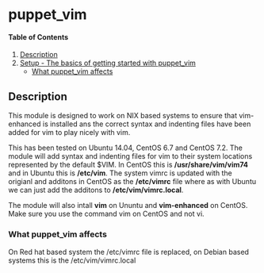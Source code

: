 # puppet_vim

#### Table of Contents

1. [Description](#description)
1. [Setup - The basics of getting started with puppet_vim](#setup)
    * [What puppet_vim affects](#what-puppet_vim-affects)

## Description

This module is designed to work on NIX based systems to ensure that vim-enhanced is installed ans the correct syntax and indenting files have been added for vim to play nicely with vim.

This has been tested on Ubuntu 14.04, CentOS 6.7 and CentOS 7.2. The module will
add syntax and indenting files for vim to their system locations represented by the default $VIM. In CentOS this is **/usr/share/vim/vim74** and in Ubuntu this is **/etc/vim**. The system vimrc is updated with the origianl and additons in CentOS as the **/etc/vimrc** file where as with Ubuntu we can just add the additons to **/etc/vim/vimrc.local**.

The module will also intall **vim** on Ununtu and **vim-enhanced** on CentOS. Make sure you use the command vim on CentOS and not vi.

### What puppet_vim affects 

On Red hat based system the /etc/vimrc file is replaced, on Debian based systems this is the /etc/vim/vimrc.local

